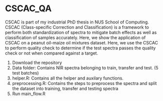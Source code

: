 # CSCAC_QA
CSCAC is part of my industrial PhD thesis in NUS School of Computing. CSCAC (Class-specific Correction and Classification) is a framework to perform both standardization of spectra to mitigate batch effects as well as classification of samples accurately. Here, we show the application of CSCAC on a peanut oil-maize oil mixtures dataset. Here, we use the CSCAC to perform quality check to determine if the test spectra passes the quality check or not when compared against a target. 

1. Download the repository
2. Data folder: Contains NIR spectra belonging to train, transfer and test. (5 test batches)
3. helper.R: Contains all the helper and auxilary functions.
4. preprocessing.R: Contains the steps to preprocess the spectra and split the dataset into training, transfer and testing spectra 
5. Run main_flow.R 
